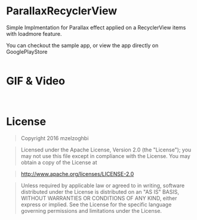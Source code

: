 # ParallaxRecyclerView 
Simple Implmentation for Parallax effect applied on a RecyclerView items with loadmore feature.

You can checkout the sample app, or view the app directly on GooglePlayStore

<a href="https://play.google.com/store/apps/details?id=me.mzak.parallexrecyclerview"><img src="https://camo2.githubusercontent.com/3310a5aa4fb7bb0282125157070a21ca519d1406/687474703a2f2f7332352e706f7374696d672e6f72672f6c37746d66687879372f6765745f69745f6f6e5f676f6f676c655f706c61792e6a7067" alt="" data-canonical-src="http://s25.postimg.org/l7tmfhxy7/get_it_on_google_play.jpg" style="max-width:100%;" data-pin-nopin="true"></a>

# GIF & Video

<a href="https://youtu.be/-69pmjRkxhk"><img src="https://github.com/mzelzoghbi/ParallaxRecyclerView/blob/master/gif_1.gif" alt="" style="max-width:100%;"></a>
<a href="https://youtu.be/-69pmjRkxhk"><img src="https://github.com/mzelzoghbi/ParallaxRecyclerView/blob/master/gif_2.gif" alt="" style="max-width:100%;"></a>


# License

> Copyright 2016 mzelzoghbi

> Licensed under the Apache License, Version 2.0 (the "License"); you may not use this file except in compliance with the License. You may obtain a copy of the License at

> http://www.apache.org/licenses/LICENSE-2.0

> Unless required by applicable law or agreed to in writing, software distributed under the License is distributed on an "AS IS" BASIS, WITHOUT WARRANTIES OR CONDITIONS OF ANY KIND, either express or implied. See the License for the specific language governing permissions and limitations under the License.
